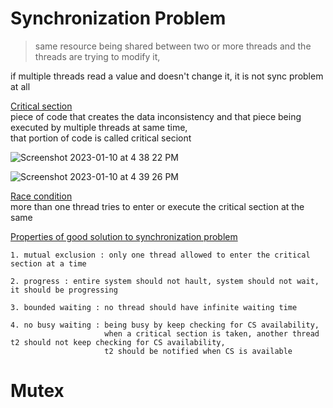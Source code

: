 # Synchronization Problem

> same resource being shared between two or more threads and the threads are trying to modify it,      

if multiple threads read a value and doesn't change it, it is not sync problem at all

<ins>Critical section</ins>   
piece of code that creates the data inconsistency and that piece being executed by multiple threads at same time,   
that portion of code is called critical seciont   

![Screenshot 2023-01-10 at 4 38 22 PM](https://user-images.githubusercontent.com/16437905/211535813-4968b4fd-65cf-47b6-906e-95c9965a9106.png)

![Screenshot 2023-01-10 at 4 39 26 PM](https://user-images.githubusercontent.com/16437905/211536005-55f71652-e90c-4306-b894-a5ac9d2d8270.png)

<ins>Race condition</ins>   
more than one thread tries to enter or execute the critical section at the same   

<ins>Properties of good solution to synchronization problem</ins>     
```
1. mutual exclusion : only one thread allowed to enter the critical section at a time

2. progress : entire system should not hault, system should not wait, it should be progressing

3. bounded waiting : no thread should have infinite waiting time

4. no busy waiting : being busy by keep checking for CS availability, 
                     when a critical section is taken, another thread t2 should not keep checking for CS availability, 
                     t2 should be notified when CS is available
```

# Mutex

